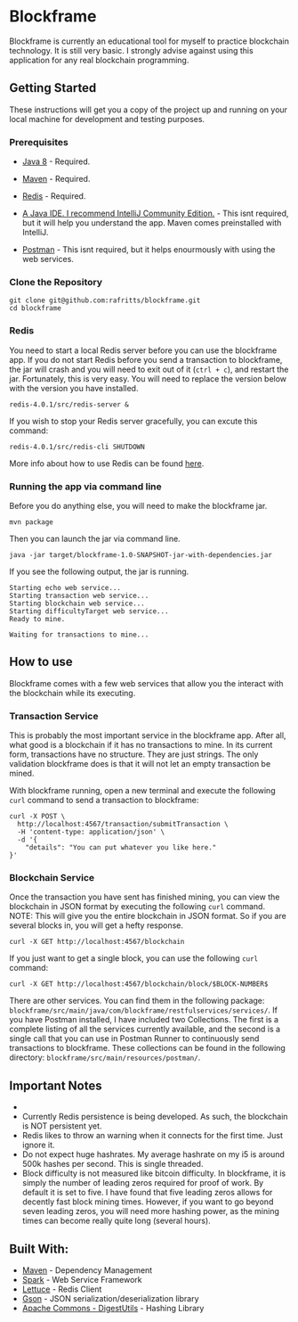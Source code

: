 # Blockframe

Blockframe is currently an educational tool for myself to practice blockchain technology.  It is still very basic.  I strongly advise against using this application for any real blockchain programming. 

## Getting Started

These instructions will get you a copy of the project up and running on your local machine for development and testing purposes. 

### Prerequisites

* [Java 8](http://www.oracle.com/technetwork/java/javase/downloads/jdk8-downloads-2133151.html) - Required. 

* [Maven](https://maven.apache.org/download.cgi) - Required.

* [Redis](https://redis.io/download) - Required.

* [A Java IDE.  I recommend IntelliJ Community Edition.](https://www.jetbrains.com/idea/download/) - This isnt required, but it will help you understand the app. Maven comes preinstalled with IntelliJ.

* [Postman](https://www.getpostman.com/) - This isnt required, but it helps enourmously with using the web services.

### Clone the Repository

```
git clone git@github.com:rafritts/blockframe.git
cd blockframe
```

### Redis

You need to start a local Redis server before you can use the blockframe app. If you do not start Redis before you send a transaction to blockframe, the jar will crash and you will need to exit out of it (`ctrl + c`), and restart the jar. Fortunately, this is very easy.  You will need to replace the version below with the version you have installed.

```
redis-4.0.1/src/redis-server &
```
If you wish to stop your Redis server gracefully, you can excute this command:
```
redis-4.0.1/src/redis-cli SHUTDOWN
```

More info about how to use Redis can be found [here](https://redis.io/topics/quickstart).

### Running the app via command line

Before you do anything else, you will need to make the blockframe jar. 


```
mvn package
```

Then you can launch the jar via command line. 

```
java -jar target/blockframe-1.0-SNAPSHOT-jar-with-dependencies.jar
```

If you see the following output, the jar is running.

```
Starting echo web service...
Starting transaction web service...
Starting blockchain web service...
Starting difficultyTarget web service...
Ready to mine.

Waiting for transactions to mine...
```

## How to use

Blockframe comes with a few web services that allow you the interact with the blockchain while its executing.  

### Transaction Service

This is probably the most important service in the blockframe app.  After all, what good is a blockchain if it has no transactions to mine.  In its current form, transactions have no structure.  They are just strings.  The only validation blockframe does is that it will not let an empty transaction be mined.  

With blockframe running, open a new terminal and execute the following `curl` command to send a transaction to blockframe:

```
curl -X POST \
  http://localhost:4567/transaction/submitTransaction \
  -H 'content-type: application/json' \
  -d '{
	"details": "You can put whatever you like here."
}'
```

### Blockchain Service

Once the transaction you have sent has finished mining, you can view the blockchain in JSON format by executing the following `curl` command.  NOTE: This will give you the entire blockchain in JSON format.  So if you are several blocks in, you will get a hefty response.  

```
curl -X GET http://localhost:4567/blockchain
```
If you just want to get a single block, you can use the following `curl` command:

```
curl -X GET http://localhost:4567/blockchain/block/$BLOCK-NUMBER$
```

There are other services.  You can find them in the following package: `blockframe/src/main/java/com/blockframe/restfulservices/services/`.  If you have Postman installed, I have included two Collections.  The first is a complete listing of all the services currently available, and the second is a single call that you can use in Postman Runner to continuously send transactions to blockframe. These collections can be found in the following directory: `blockframe/src/main/resources/postman/`.

## Important Notes

*  
* Currently Redis persistence is being developed.  As such, the blockchain is NOT persistent yet.
* Redis likes to throw an warning when it connects for the first time.  Just ignore it. 
* Do not expect huge hashrates.  My average hashrate on my i5 is around 500k hashes per second.  This is single threaded. 
* Block difficulty is not measured like bitcoin difficulty.  In blockframe, it is simply the number of leading zeros required for proof of work.  By default it is set to five.  I have found that five leading zeros allows for decently fast block mining times. However, if you want to go beyond seven leading zeros, you will need more hashing power, as the mining times can become really quite long (several hours). 

## Built With:

* [Maven](https://maven.apache.org/) - Dependency Management
* [Spark](http://sparkjava.com/) - Web Service Framework
* [Lettuce](https://lettuce.io/) - Redis Client
* [Gson](https://github.com/google/gson) - JSON serialization/deserialization library
* [Apache Commons - DigestUtils](https://commons.apache.org/proper/commons-codec/apidocs/org/apache/commons/codec/digest/DigestUtils.html) - Hashing Library